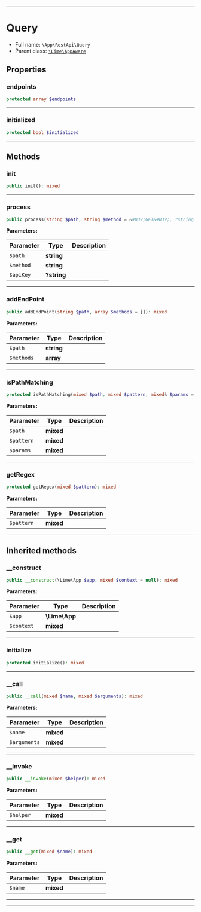 ***

# Query

* Full name: `\App\RestApi\Query`
* Parent class: [`\Lime\AppAware`](../../Lime/AppAware.md)

## Properties

### endpoints

```php
protected array $endpoints
```

***

### initialized

```php
protected bool $initialized
```

***

## Methods

### init

```php
public init(): mixed
```

***

### process

```php
public process(string $path, string $method = &#039;GET&#039;, ?string $apiKey = null): mixed
```

**Parameters:**

| Parameter | Type | Description |
|-----------|------|-------------|
| `$path` | **string** |  |
| `$method` | **string** |  |
| `$apiKey` | **?string** |  |

***

### addEndPoint

```php
public addEndPoint(string $path, array $methods = []): mixed
```

**Parameters:**

| Parameter | Type | Description |
|-----------|------|-------------|
| `$path` | **string** |  |
| `$methods` | **array** |  |

***

### isPathMatching

```php
protected isPathMatching(mixed $path, mixed $pattern, mixed& $params = null): mixed
```

**Parameters:**

| Parameter | Type | Description |
|-----------|------|-------------|
| `$path` | **mixed** |  |
| `$pattern` | **mixed** |  |
| `$params` | **mixed** |  |

***

### getRegex

```php
protected getRegex(mixed $pattern): mixed
```

**Parameters:**

| Parameter | Type | Description |
|-----------|------|-------------|
| `$pattern` | **mixed** |  |

***

## Inherited methods

### __construct

```php
public __construct(\Lime\App $app, mixed $context = null): mixed
```

**Parameters:**

| Parameter | Type | Description |
|-----------|------|-------------|
| `$app` | **\Lime\App** |  |
| `$context` | **mixed** |  |

***

### initialize

```php
protected initialize(): mixed
```

***

### __call

```php
public __call(mixed $name, mixed $arguments): mixed
```

**Parameters:**

| Parameter | Type | Description |
|-----------|------|-------------|
| `$name` | **mixed** |  |
| `$arguments` | **mixed** |  |

***

### __invoke

```php
public __invoke(mixed $helper): mixed
```

**Parameters:**

| Parameter | Type | Description |
|-----------|------|-------------|
| `$helper` | **mixed** |  |

***

### __get

```php
public __get(mixed $name): mixed
```

**Parameters:**

| Parameter | Type | Description |
|-----------|------|-------------|
| `$name` | **mixed** |  |

***


***

